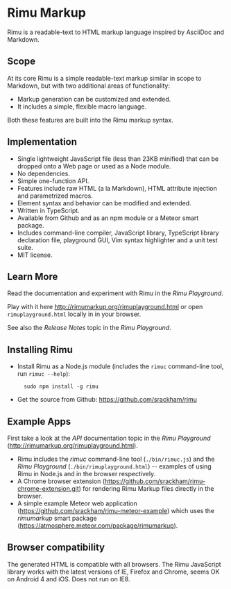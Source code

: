 # Rimu Markup

Rimu is a readable-text to HTML markup language inspired by AsciiDoc
and Markdown.


## Scope

At its core Rimu is a simple readable-text markup similar in scope to
Markdown, but with two additional areas of functionality:

- Markup generation can be customized and extended.
- It includes a simple, flexible macro language.

Both these features are built into the Rimu markup syntax.


## Implementation

- Single lightweight JavaScript file (less than 23KB minified) that
  can be dropped onto a Web page or used as a Node module.
- No dependencies.
- Simple one-function API.
- Features include raw HTML (a la Markdown), HTML attribute injection
  and parametrized macros.
- Element syntax and behavior can be modified and extended.
- Written in TypeScript.
- Available from Github and as an npm module or a Meteor smart package.
- Includes command-line compiler, JavaScript library, TypeScript
  library declaration file, playground GUI,
  Vim syntax highlighter and a unit test suite.
- MIT license.


## Learn More

Read the documentation and experiment with Rimu in the _Rimu
Playground_.

Play with it here <http://rimumarkup.org/rimuplayground.html> or
open `rimuplayground.html` locally in in your browser.

See also the _Release Notes_ topic in the _Rimu Playground_.


## Installing Rimu

- Install Rimu as a Node.js module (includes the `rimuc` command-line
  tool, run `rimuc --help`):

        sudo npm install -g rimu

- Get the source from Github: <https://github.com/srackham/rimu>


## Example Apps

First take a look at the _API_ documentation topic in the _Rimu Playground_
(<http://rimumarkup.org/rimuplayground.html>).

- Rimu includes the _rimuc_ command-line tool (`./bin/rimuc.js`) and
  the _Rimu Playground_ (`./bin/rimuplayground.html`) -- examples
  of using Rimu in Node.js and in the browser respectively.
- A Chrome browser extension
  (<https://github.com/srackham/rimu-chrome-extension.git>) for
  rendering Rimu Markup files directly in the browser.
- A simple example Meteor web application
  (<https://github.com/srackham/rimu-meteor-example>) which uses the
  _rimumarkup_ smart package
  (<https://atmosphere.meteor.com/package/rimumarkup>).


## Browser compatibility

The generated HTML is compatible with all browsers. The Rimu
JavaScript library works with the latest versions of IE, Firefox and
Chrome, seems OK on Android 4 and iOS. Does not run on IE8.
